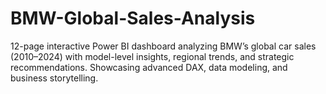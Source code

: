 # BMW-Global-Sales-Analysis
12-page interactive Power BI dashboard analyzing BMW’s global car sales (2010–2024) with model-level insights, regional trends, and strategic recommendations. Showcasing advanced DAX, data modeling, and business storytelling.
